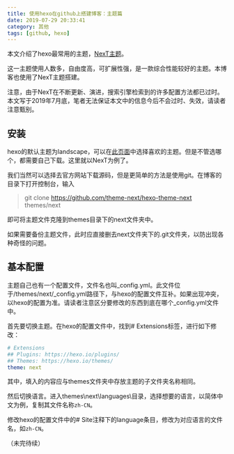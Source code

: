 ```yaml
---
title: 使用hexo在github上搭建博客：主题篇
date: 2019-07-29 20:33:41
category: 其他
tags: [github, hexo]
---
```


 本文介绍了hexo最常用的主题，[NexT主题](https://theme-next.org/)。

 这一主题使用人数多，自由度高，可扩展性强，是一款综合性能较好的主题。本博客也使用了NexT主题搭建。

 注意，由于NexT在不断更新、演进，搜索引擎检索到的许多配置方法都已过时。本文写于2019年7月底，笔者无法保证本文中的信息今后不会过时、失效，请读者注意甄别。

 ## 安装
 hexo的默认主题为landscape，可以在[此页面](https://hexo.io/themes/)中选择喜欢的主题。但是不管选哪个，都需要自己下载。这里就以NexT为例了。

我们当然可以选择去官方网站下载源码，但是更简单的方法是使用git。在博客的目录下打开控制台，输入
>git clone https://github.com/theme-next/hexo-theme-next themes/next

即可将主题文件克隆到themes目录下的next文件夹中。

如果需要备份主题文件，此时应直接删去next文件夹下的.git文件夹，以防出现各种奇怪的问题。

## 基本配置
主题自己也有一个配置文件，文件名也叫_config.yml。此文件位于/themes/next/_config.yml路径下，与hexo的配置文件互补。如果出现冲突，以hexo的配置为准。请读者注意区分要修改的东西到底在哪个_config.yml文件中。

首先要切换主题。在hexo的配置文件中，找到# Extensions标签，进行如下修改：
```yml
# Extensions
## Plugins: https://hexo.io/plugins/
## Themes: https://hexo.io/themes/
theme: next
```
其中，填入的内容应与themes文件夹中存放主题的子文件夹名称相同。

然后切换语言。进入themes\next\languages\目录，选择想要的语言，以简体中文为例，复制其文件名称`zh-CN`。

修改hexo的配置文件中的# Site注释下的language条目，修改为对应语言的文件名，如`zh-CN`。

（未完待续）